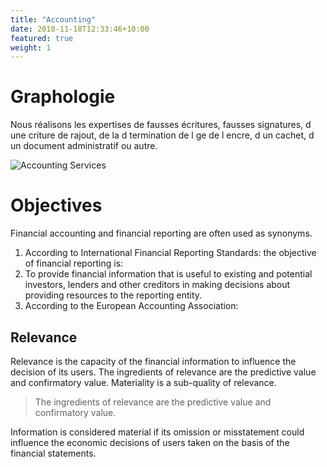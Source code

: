 ```yaml
---
title: "Accounting"
date: 2018-11-18T12:33:46+10:00
featured: true
weight: 1
---
```


# Graphologie

Nous réalisons les expertises de fausses écritures, fausses signatures, d une criture de rajout, de la d termination de l ge de l encre, d un cachet,  d un document administratif ou autre.

![Accounting Services](/images/austin-distel-nGc5RT2HmF0-unsplash.jpg)

# Objectives 

Financial accounting and financial reporting are often used as synonyms.

1. According to International Financial Reporting Standards: the objective of financial reporting is:
2. To provide financial information that is useful to existing and potential investors, lenders and other creditors in making decisions about providing resources to the reporting entity.
3. According to the European Accounting Association:

## Relevance

Relevance is the capacity of the financial information to influence the decision of its users. The ingredients of relevance are the predictive value and confirmatory value. Materiality is a sub-quality of relevance. 

> The ingredients of relevance are the predictive value and confirmatory value. 

Information is considered material if its omission or misstatement could influence the economic decisions of users taken on the basis of the financial statements.
